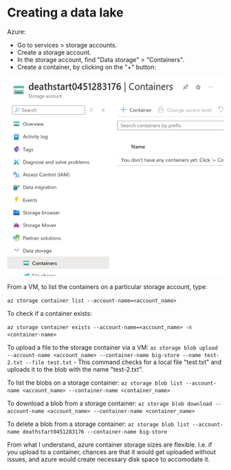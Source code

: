 # Creating a data lake

Azure:

- Go to services > storage accounts.
- Create a storage account.
- In the storage account, find "Data storage" > "Containers".
- Create a container, by clicking on the "+" button:

![Azure create container](./Azure_create_container.png)

From a VM, to list the containers on a particular storage account, type:

`az storage container list --account-name=<account_name>`

To check if a container exists:

`az storage container exists --account-name=<account_name> -n <container-name>`

To upload a file to the storage container via a VM:
`az storage blob upload --account-name <account_name> --container-name big-store --name test-2.txt --file test.txt`
    - This command checks for a local file "test.txt" and uploads it to the blob with the name "test-2.txt".

To list the blobs on a storage container:
`az storage blob list --account-name <account_name> --container-name <container_name>`

To download a blob from a storage container:
`az storage blob download --account-name <account_name> --container-name <container_name>`

To delete a blob from a storage container:
`az storage blob list --account-name deathstart0451283176 --container-name big-store`

From what I understand, azure container storage sizes are flexible. I.e. if you upload to a container, chances are that it would get uploaded without issues, and azure would create necessary disk space to accomodate it.
